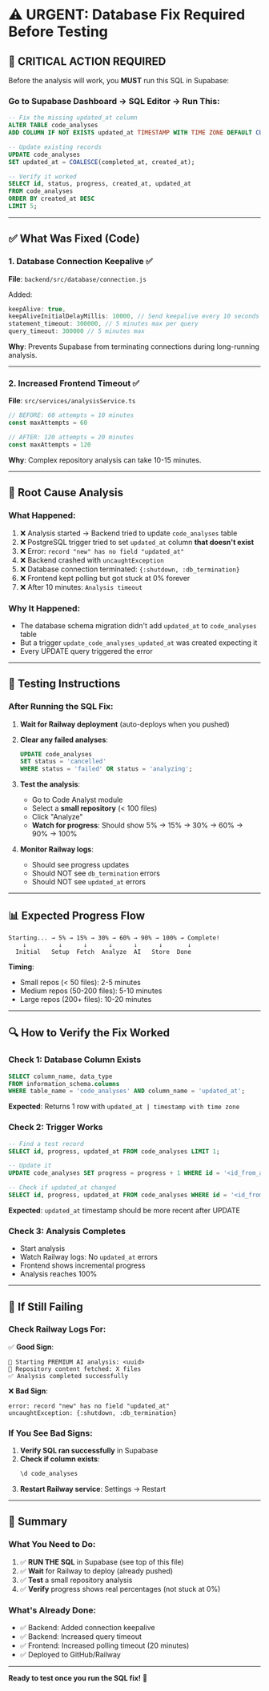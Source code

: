 # ⚠️ **URGENT: Database Fix Required Before Testing**

## 🔴 **CRITICAL ACTION REQUIRED**

Before the analysis will work, you **MUST** run this SQL in Supabase:

### **Go to Supabase Dashboard → SQL Editor → Run This:**

```sql
-- Fix the missing updated_at column
ALTER TABLE code_analyses 
ADD COLUMN IF NOT EXISTS updated_at TIMESTAMP WITH TIME ZONE DEFAULT CURRENT_TIMESTAMP;

-- Update existing records
UPDATE code_analyses 
SET updated_at = COALESCE(completed_at, created_at);

-- Verify it worked
SELECT id, status, progress, created_at, updated_at 
FROM code_analyses 
ORDER BY created_at DESC 
LIMIT 5;
```

---

## ✅ **What Was Fixed (Code)**

### **1. Database Connection Keepalive** ✅
**File**: `backend/src/database/connection.js`

Added:
```javascript
keepAlive: true,
keepAliveInitialDelayMillis: 10000, // Send keepalive every 10 seconds
statement_timeout: 300000, // 5 minutes max per query
query_timeout: 300000 // 5 minutes max
```

**Why**: Prevents Supabase from terminating connections during long-running analysis.

---

### **2. Increased Frontend Timeout** ✅
**File**: `src/services/analysisService.ts`

```typescript
// BEFORE: 60 attempts = 10 minutes
const maxAttempts = 60

// AFTER: 120 attempts = 20 minutes
const maxAttempts = 120
```

**Why**: Complex repository analysis can take 10-15 minutes.

---

## 🐛 **Root Cause Analysis**

### **What Happened:**
1. ❌ Analysis started → Backend tried to update `code_analyses` table
2. ❌ PostgreSQL trigger tried to set `updated_at` column **that doesn't exist**
3. ❌ Error: `record "new" has no field "updated_at"`
4. ❌ Backend crashed with `uncaughtException`
5. ❌ Database connection terminated: `{:shutdown, :db_termination}`
6. ❌ Frontend kept polling but got stuck at 0% forever
7. ❌ After 10 minutes: `Analysis timeout`

### **Why It Happened:**
- The database schema migration didn't add `updated_at` to `code_analyses` table
- But a trigger `update_code_analyses_updated_at` was created expecting it
- Every UPDATE query triggered the error

---

## 🎯 **Testing Instructions**

### **After Running the SQL Fix:**

1. **Wait for Railway deployment** (auto-deploys when you pushed)
2. **Clear any failed analyses**:
   ```sql
   UPDATE code_analyses 
   SET status = 'cancelled' 
   WHERE status = 'failed' OR status = 'analyzing';
   ```

3. **Test the analysis**:
   - Go to Code Analyst module
   - Select a **small repository** (< 100 files)
   - Click "Analyze"
   - **Watch for progress**: Should show 5% → 15% → 30% → 60% → 90% → 100%

4. **Monitor Railway logs**:
   - Should see progress updates
   - Should NOT see `db_termination` errors
   - Should NOT see `updated_at` errors

---

## 📊 **Expected Progress Flow**

```
Starting... → 5% → 15% → 30% → 60% → 90% → 100% → Complete!
    ↓         ↓      ↓      ↓      ↓      ↓       ↓
  Initial   Setup  Fetch  Analyze  AI   Store  Done
```

**Timing**:
- Small repos (< 50 files): 2-5 minutes
- Medium repos (50-200 files): 5-10 minutes  
- Large repos (200+ files): 10-20 minutes

---

## 🔍 **How to Verify the Fix Worked**

### **Check 1: Database Column Exists**
```sql
SELECT column_name, data_type 
FROM information_schema.columns 
WHERE table_name = 'code_analyses' AND column_name = 'updated_at';
```
**Expected**: Returns 1 row with `updated_at | timestamp with time zone`

### **Check 2: Trigger Works**
```sql
-- Find a test record
SELECT id, progress, updated_at FROM code_analyses LIMIT 1;

-- Update it
UPDATE code_analyses SET progress = progress + 1 WHERE id = '<id_from_above>';

-- Check if updated_at changed
SELECT id, progress, updated_at FROM code_analyses WHERE id = '<id_from_above>';
```
**Expected**: `updated_at` timestamp should be more recent after UPDATE

### **Check 3: Analysis Completes**
- Start analysis
- Watch Railway logs: No `updated_at` errors
- Frontend shows incremental progress
- Analysis reaches 100%

---

## 🚨 **If Still Failing**

### **Check Railway Logs For:**

✅ **Good Sign**:
```
🤖 Starting PREMIUM AI analysis: <uuid>
📡 Repository content fetched: X files
✅ Analysis completed successfully
```

❌ **Bad Sign**:
```
error: record "new" has no field "updated_at"
uncaughtException: {:shutdown, :db_termination}
```

### **If You See Bad Signs:**

1. **Verify SQL ran successfully** in Supabase
2. **Check if column exists**: 
   ```sql
   \d code_analyses
   ```
3. **Restart Railway service**: Settings → Restart

---

## 📝 **Summary**

### **What You Need to Do:**
1. ✅ **RUN THE SQL** in Supabase (see top of this file)
2. ✅ **Wait** for Railway to deploy (already pushed)
3. ✅ **Test** a small repository analysis
4. ✅ **Verify** progress shows real percentages (not stuck at 0%)

### **What's Already Done:**
- ✅ Backend: Added connection keepalive
- ✅ Backend: Increased query timeout
- ✅ Frontend: Increased polling timeout (20 minutes)
- ✅ Deployed to GitHub/Railway

---

**Ready to test once you run the SQL fix!** 🚀

